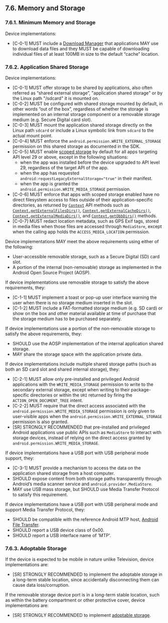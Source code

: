 ## 7.6\. Memory and Storage

### 7.6.1\. Minimum Memory and Storage

Device implementations:

*   [C-0-1] MUST include a [Download Manager](
    http://developer.android.com/reference/android/app/DownloadManager.html)
    that applications MAY use to download data files and they MUST be capable of
    downloading individual files of at least 100MB in size to the default
    “cache” location.

### 7.6.2\. Application Shared Storage

Device implementations:

*   [C-0-1] MUST offer storage to be shared by applications, also often referred
    as “shared external storage”, "application shared storage" or by the Linux
    path "/sdcard" it is mounted on.
*   [C-0-2] MUST be configured with shared storage mounted by default, in other
    words “out of the box”, regardless of whether the storage is implemented on
    an internal storage component or a removable storage medium (e.g. Secure
    Digital card slot).
*   [C-0-3] MUST mount the application shared storage directly on the Linux path
    `sdcard` or include a Linux symbolic link from `sdcard` to the actual mount
    point.
*   [C-0-4] MUST enforce the `android.permission.WRITE_EXTERNAL_STORAGE`
    permission on this shared storage as documented in the SDK.
*   [C-0-5] MUST enable [scoped storage](
    https://developer.android.com/privacy/scoped-storage) by default for all
    apps targeting API level 29 or above, except in the following situations:
    *   when the app was installed before the device upgraded to API level 29,
        regardless of the target API of the app.
    *   when the app has requested `android:requestLegacyExternalStorage="true"`
        in their manifest.
    *   when the app is granted the `android.permission.WRITE_MEDIA_STORAGE`
        permission.
*   [C-0-6] MUST enforce that apps with scoped storage enabled have no direct
    filesystem access to files outside of their application-specific
    directories, as returned by [`Context`](
    https://developer.android.com/reference/android/content/Context.html) API
    methods such as [`Context.getExternalFilesDirs()`](
    https://developer.android.com/reference/android/content/Context.html#getExternalFilesDirs%28java.lang.String%29),
    [`Context.getExternalCacheDirs()`](
    https://developer.android.com/reference/android/content/Context.html#getExternalCacheDirs%28%29),
    [`Context.getExternalMediaDirs()`](
    https://developer.android.com/reference/android/content/Context.html#getExternalMediaDirs%28%29),
    and
    [`Context.getObbDirs()`](https://developer.android.com/reference/android/content/Context.html#getObbDirs%28%29) methods.
*   [C-0-7] MUST redact location metadata, such as GPS Exif tags, stored in
    media files when those files are accessed through `MediaStore`, except when
    the calling app holds the `ACCESS_MEDIA_LOCATION` permission.

Device implementations MAY meet the above requirements using either of the
following:

* User-accessible removable storage, such as a Secure Digital (SD) card slot.
* A portion of the internal (non-removable) storage as implemented in the
  Android Open Source Project (AOSP).

If device implementations use removable storage to satisfy the above
requirements, they:

*   [C-1-1] MUST implement a toast or pop-up user interface warning the user
    when there is no storage medium inserted in the slot.
*   [C-1-2] MUST include a FAT-formatted storage medium (e.g. SD card) or show
    on the box and other material available at time of purchase that the storage
    medium has to be purchased separately.

If device implementations use a portion of the non-removable storage to satisfy
the above requirements, they:

*   SHOULD use the AOSP implementation of the internal application shared
    storage.
*   MAY share the storage space with the application private data.

If device implementations include multiple shared storage paths (such
as both an SD card slot and shared internal storage), they:

*   [C-2-1] MUST allow only pre-installed and privileged Android
    applications with the `WRITE_MEDIA_STORAGE` permission to write to the
    secondary external storage, except when writing to their package-specific
    directories or within the `URI` returned by firing the
    `ACTION_OPEN_DOCUMENT_TREE` intent.
*   [C-2-2] MUST require that the direct access associated with the
    `android.permission.WRITE_MEDIA_STORAGE` permission is only given to
    user-visible apps when the `android.permission.WRITE_EXTERNAL_STORAGE`
    permission is also granted.
*   [SR] STRONGLY RECOMMENDED that pre-installed and privileged Android
    applications use public APIs such as `MediaStore` to interact with storage
    devices, instead of relying on the direct access granted by
    `android.permission.WRITE_MEDIA_STORAGE`.

If device implementations have a USB port with USB peripheral mode support,
they:

*   [C-3-1] MUST provide a mechanism to access the data on the application
    shared storage from a host computer.
*   SHOULD expose content from both storage paths transparently through
    Android’s media scanner service and `android.provider.MediaStore`.
*   MAY use USB mass storage, but SHOULD use Media Transfer Protocol to satisfy
    this requirement.

If device implementations have a USB port with USB peripheral mode and support
Media Transfer Protocol, they:

*   SHOULD be compatible with the reference Android MTP host,
[Android File Transfer](http://www.android.com/filetransfer).
*   SHOULD report a USB device class of 0x00.
*   SHOULD report a USB interface name of 'MTP'.

### 7.6.3\. Adoptable Storage

If the device is expected to be mobile in nature unlike Television,
device implementations are:

*   [SR] STRONGLY RECOMMENDED to implement the adoptable storage in
a long-term stable location, since accidentally disconnecting them can
cause data loss/corruption.

If the removable storage device port is in a long-term stable location,
such as within the battery compartment or other protective cover,
device implementations are:

*   [SR] STRONGLY RECOMMENDED to implement
[adoptable storage](http://source.android.com/devices/storage/adoptable.html).
